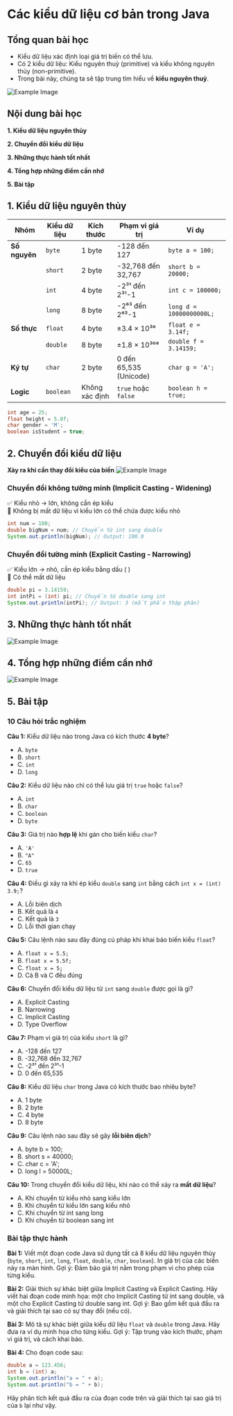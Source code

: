 # Các kiểu dữ liệu cơ bản trong Java

## Tổng quan bài học
- Kiểu dữ liệu xác định loại giá trị biến có thể lưu.
- Có 2 kiểu dữ liệu: Kiểu nguyên thuỷ (primitive) và kiểu không nguyên thủy (non-primitive).
- Trong bài này, chúng ta sẽ tập trung tìm hiểu về **kiểu nguyên thuỷ**.

![Example Image](../images/02_data-types.png)

## Nội dung bài học
**1. Kiểu dữ liệu nguyên thủy**

**2. Chuyển đổi kiểu dữ liệu**

**3. Những thực hành tốt nhất**

**4. Tổng hợp những điểm cần nhớ**

**5. Bài tập**

## 1. Kiểu dữ liệu nguyên thủy

| **Nhóm**      | **Kiểu dữ liệu**  | **Kích thước** | **Phạm vi giá trị** | **Ví dụ** |
|--------------|------------------|--------------|----------------------------|----------|
| **Số nguyên** | `byte`  | 1 byte  | -128 đến 127 | `byte a = 100;` |
|              | `short` | 2 byte  | -32,768 đến 32,767 | `short b = 20000;` |
|              | `int`   | 4 byte  | -2³¹ đến 2³¹-1 | `int c = 100000;` |
|              | `long`  | 8 byte  | -2⁶³ đến 2⁶³-1 | `long d = 10000000000L;` |
| **Số thực**  | `float`  | 4 byte  | ±3.4 × 10³⁸ | `float e = 3.14f;` |
|              | `double` | 8 byte  | ±1.8 × 10³⁰⁸ | `double f = 3.14159;` |
| **Ký tự**    | `char`  | 2 byte  | 0 đến 65,535 (Unicode) | `char g = 'A';` |
| **Logic**    | `boolean` | Không xác định | `true` hoặc `false` | `boolean h = true;` |

```java
int age = 25;
float height = 5.8f;
char gender = 'M';
boolean isStudent = true;
```

## 2. Chuyển đổi kiểu dữ liệu
**Xảy ra khi cần thay đổi kiểu của biến**
![Example Image](../images/02_casting.png)

### Chuyển đổi không tường minh (Implicit Casting - Widening)
✅ Kiểu nhỏ → lớn, không cần ép kiểu    
📌 Không bị mất dữ liệu vì kiểu lớn có thể chứa được kiểu nhỏ
```java
int num = 100;
double bigNum = num; // Chuyển từ int sang double
System.out.println(bigNum); // Output: 100.0
```
### Chuyển đổi tường minh (Explicit Casting - Narrowing)
✅ Kiểu lớn → nhỏ, cần ép kiểu bằng dấu ( )     
📌 Có thể mất dữ liệu
```java
double pi = 3.14159;
int intPi = (int) pi; // Chuyển từ double sang int
System.out.println(intPi); // Output: 3 (mất phần thập phân)
```

## 3. Những thực hành tốt nhất
![Example Image](../images/02_data-types-best-practices.png)

## 4. Tổng hợp những điểm cần nhớ
![Example Image](../images/02_data-types-summary.png)

## 5. Bài tập

### 10 Câu hỏi trắc nghiệm

**Câu 1:** Kiểu dữ liệu nào trong Java có kích thước **4 byte**?  
- A. `byte`  
- B. `short`  
- C. `int`  
- D. `long`  

**Câu 2:** Kiểu dữ liệu nào chỉ có thể lưu giá trị `true` hoặc `false`?  
- A. `int`  
- B. `char`  
- C. `boolean`  
- D. `byte` 

**Câu 3:** Giá trị nào **hợp lệ** khi gán cho biến kiểu `char`?  
- A. `'A'`  
- B. `"A"`  
- C. `65`  
- D. `true`  

**Câu 4:** Điều gì xảy ra khi ép kiểu `double` sang `int` bằng cách `int x = (int) 3.9;`?  
- A. Lỗi biên dịch  
- B. Kết quả là `4`  
- C. Kết quả là `3`  
- D. Lỗi thời gian chạy

**Câu 5:** Câu lệnh nào sau đây đúng cú pháp khi khai báo biến kiểu `float`?
- A. `float x = 5.5;`  
- B. `float x = 5.5f;`  
- C. `float x = 5;`  
- D. Cả B và C đều đúng 

**Câu 6:** Chuyển đổi kiểu dữ liệu từ `int` sang `double` được gọi là gì?
- A. Explicit Casting  
- B. Narrowing  
- C. Implicit Casting  
- D. Type Overflow  

**Câu 7:** Phạm vi giá trị của kiểu `short` là gì?
- A. -128 đến 127  
- B. -32,768 đến 32,767  
- C. -2³¹ đến 2³¹-1  
- D. 0 đến 65,535  

**Câu 8:** Kiểu dữ liệu `char` trong Java có kích thước bao nhiêu byte?
- A. 1 byte
- B. 2 byte
- C. 4 byte
- D. 8 byte

**Câu 9:** Câu lệnh nào sau đây sẽ gây **lỗi biên dịch**?
- A. byte b = 100;
- B. short s = 40000;
- C. char c = 'A';
- D. long l = 50000L;

**Câu 10:** Trong chuyển đổi kiểu dữ liệu, khi nào có thể xảy ra **mất dữ liệu**?
- A. Khi chuyển từ kiểu nhỏ sang kiểu lớn
- B. Khi chuyển từ kiểu lớn sang kiểu nhỏ
- C. Khi chuyển từ int sang long
- D. Khi chuyển từ boolean sang int

### Bài tập thực hành

**Bài 1:** Viết một đoạn code Java sử dụng tất cả 8 kiểu dữ liệu nguyên thủy (`byte`, `short`, `int`, `long`, `float`, `double`, `char`, `boolean`). In giá trị của các biến này ra màn hình.
Gợi ý: Đảm bảo giá trị nằm trong phạm vi cho phép của từng kiểu.

**Bài 2:** Giải thích sự khác biệt giữa Implicit Casting và Explicit Casting. Hãy viết hai đoạn code minh họa: một cho Implicit Casting từ int sang double, và một cho Explicit Casting từ double sang int.
Gợi ý: Bao gồm kết quả đầu ra và giải thích tại sao có sự thay đổi (nếu có).

**Bài 3:** Mô tả sự khác biệt giữa kiểu dữ liệu `float` và `double` trong Java. Hãy đưa ra ví dụ minh họa cho từng kiểu.
Gợi ý: Tập trung vào kích thước, phạm vi giá trị, và cách khai báo.

**Bài 4:** Cho đoạn code sau:
```java
double a = 123.456;
int b = (int) a;
System.out.println("a = " + a);
System.out.println("b = " + b);
```
Hãy phân tích kết quả đầu ra của đoạn code trên và giải thích tại sao giá trị của `b` lại như vậy.

